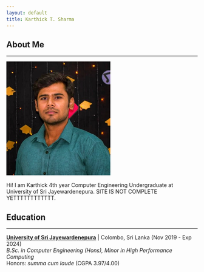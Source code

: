 ```yaml
---
layout: default
title: Karthick T. Sharma
---
```


## About Me

---

 <img class="profile-picture" src="profile.jpeg" height="300px">

Hi! I am Karthick 4th year Computer Engineering Undergraduate at University of Sri Jayewardenepura. SITE IS NOT COMPLETE YETTTTTTTTTTTT.

## Education

---

**[University of Sri Jayewardenepura](https://eng.sjp.ac.lk/)** | Colombo, Sri Lanka (Nov 2019 - Exp 2024) <br>
_B.Sc. in Computer Engineering (Hons), Minor in High Performance Computing_ <br>
Honors: _summa cum laude_ (CGPA 3.97/4.00)

<!-- ## Work Experience

---

**[SUTD](https://www.sutd.edu.sg/)** | Singapore (Feb 2023 - Present)
_Visiting Research Student_

- FILLLLLL -->
<!-- ## Research Interest

My research interest includes but are not limited to: <br/>

- Motion Planning of mobile robots
- Convex Optimization
- Robot Control -->

<!-- ## Publications

1. Co-author: Ezzeldin, M. A., **Ali, A. M.**, Mahmoud, J. A., Rabie, S. A., & Ammar, H. H. (2022).
   Impact of Charging on Battery Life and Battery Degradation in Electric Vehicles. In M. Alam,
   R. Pillai, & N. Murugesan (Ed.), Developing Charging Infrastructure and Technologies for Electric
   Vehicles (pp. 96-113). IGI Global. ([Link](https://doi.org/10.4018/978-1-7998-6858-3.ch005)) -->
